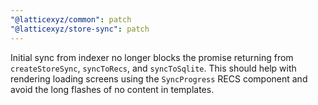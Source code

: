 ```yaml
---
"@latticexyz/common": patch
"@latticexyz/store-sync": patch
---
```


Initial sync from indexer no longer blocks the promise returning from `createStoreSync`, `syncToRecs`, and `syncToSqlite`. This should help with rendering loading screens using the `SyncProgress` RECS component and avoid the long flashes of no content in templates.
